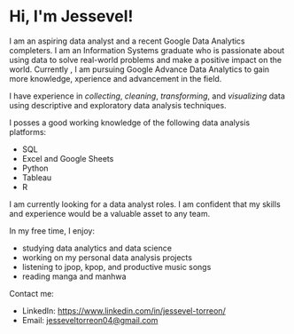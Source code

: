 # Hi, I'm Jessevel!

I am an aspiring data analyst and a recent Google Data Analytics completers. I am an Information Systems graduate who is passionate about using data to solve real-world problems and make a positive impact on the world. Currently , I am pursuing Google Advance Data Analytics to gain more knowledge, xperience and advancement in the field.

I have experience in *_collecting_*, *_cleaning_*, *_transforming_*, and *_visualizing_* data using descriptive and exploratory data analysis techniques.

I posses a good working knowledge of the following data analysis platforms:
* SQL
* Excel and Google Sheets
* Python
* Tableau
* R

I am currently looking for a data analyst roles. I am confident that my skills and experience would be a valuable asset to any team.

In my free time, I enjoy:
* studying data analytics and data science
* working on my personal data analysis projects
* listening to jpop, kpop, and productive music songs
* reading manga and manhwa

Contact me:
* LinkedIn: https://www.linkedin.com/in/jessevel-torreon/
* Email: jesseveltorreon04@gmail.com

